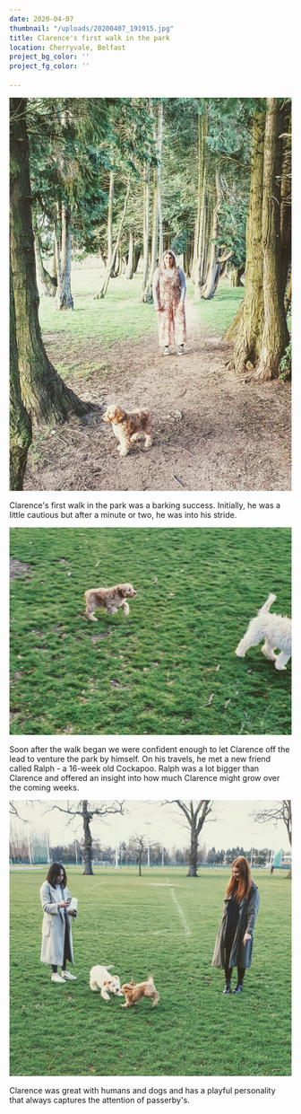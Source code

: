 ```yaml
---
date: 2020-04-07
thumbnail: "/uploads/20200407_191915.jpg"
title: Clarence's first walk in the park
location: Cherryvale, Belfast
project_bg_color: ''
project_fg_color: ''

---
```

![](/uploads/clarence-first-walk-in-the-park.jpg)

Clarence's first walk in the park was a barking success. Initially, he was a little cautious but after a minute or two, he was into his stride.

![](/uploads/20200407_190634.jpg)

Soon after the walk began we were confident enough to let Clarence off the lead to venture the park by himself. On his travels, he met a new friend called Ralph - a 16-week old Cockapoo. Ralph was a lot bigger than Clarence and offered an insight into how much Clarence might grow over the coming weeks.

![](/uploads/20200407_190646.jpg)

Clarence was great with humans and dogs and has a playful personality that always captures the attention of passerby's.